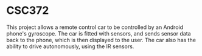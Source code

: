CSC372
======

This project allows a remote control car to be controlled by an Android phone's gyroscope. The car is fitted with sensors, and sends sensor data back to the phone, which is then displayed to the user. The car also has the ability to drive autonomously, using the IR sensors.
